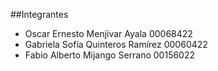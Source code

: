 ##Integrantes 
- Oscar Ernesto Menjivar Ayala 00068422
- Gabriela Sofía Quinteros Ramírez 00060422
- Fabio Alberto Mijango Serrano 00156022
